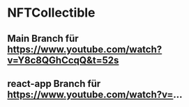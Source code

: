 # NFTCollectible

## Main Branch für https://www.youtube.com/watch?v=Y8c8QGhCcqQ&t=52s

## react-app Branch für https://www.youtube.com/watch?v=...
